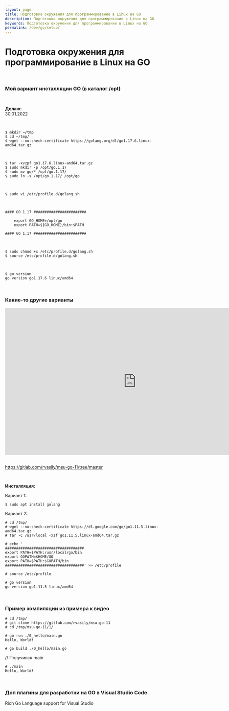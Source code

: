 ```yaml
---
layout: page
title: Подготовка окружения для программирование в Linux на GO
description: Подготовка окружения для программирование в Linux на GO
keywords: Подготовка окружения для программирование в Linux на GO
permalink: /dev/go/setup/
---
```


# Подготовка окружения для программирование в Linux на GO

<br/>

### Мой вариант инсталляции GO (в каталог /opt)

<br/>

**Делаю:**  
30.01.2022

<br/>

```
$ mkdir ~/tmp
$ cd ~/tmp/
$ wget --no-check-certificate https://golang.org/dl/go1.17.6.linux-amd64.tar.gz
```

<br/>

```
$ tar -xvzpf go1.17.6.linux-amd64.tar.gz
$ sudo mkdir -p /opt/go.1.17
$ sudo mv go/* /opt/go.1.17/
$ sudo ln -s /opt/go.1.17/ /opt/go
```

<br/>

```
$ sudo vi /etc/profile.d/golang.sh
```

<br/>

```
#### GO 1.17 ########################

    export GO_HOME=/opt/go
    export PATH=${GO_HOME}/bin:$PATH

#### GO 1.17 ########################
```

<br/>

```
$ sudo chmod +x /etc/profile.d/golang.sh
$ source /etc/profile.d/golang.sh
```

<br/>

```
$ go version
go version go1.17.6 linux/amd64
```

<br/>

### Какие-то другие варианты

<div align="center">
    <iframe width="853" height="480" src="https://www.youtube.com/embed/9Pk7xAT_aCU" frameborder="0" allowfullscreen></iframe>
</div>

<br/>

https://gitlab.com/rvasily/msu-go-11/tree/master

<br/>

**Инсталляция:**

Вариант 1:

    $ sudo apt install golang

Вариант 2:

    # cd /tmp/
    # wget --no-check-certificate https://dl.google.com/go/go1.11.5.linux-amd64.tar.gz
    # tar -C /usr/local -xzf go1.11.5.linux-amd64.tar.gz

    # echo '
    ####################################
    export PATH=$PATH:/usr/local/go/bin
    export GOPATH=$HOME/GO
    export PATH=$PATH:$GOPATH/bin
    ####################################' >> /etc/profile

    # source /etc/profile

    # go version
    go version go1.11.5 linux/amd64

<br/>

### Пример компиляции из примера к видео

    # cd /tmp/
    # git clone https://gitlab.com/rvasily/msu-go-11
    # cd /tmp/msu-go-11/1/

    # go run ./0_hello/main.go
    Hello, World!

    # go build ./0_hello/main.go

// Получился main

    # ./main
    Hello, World!

<br/>

### Доп плагины для разработки на GO в Visual Studio Code

Rich Go Language support for Visual Studio
